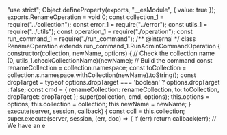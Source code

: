 "use strict";
Object.defineProperty(exports, "__esModule", { value: true });
exports.RenameOperation = void 0;
const collection_1 = require("../collection");
const error_1 = require("../error");
const utils_1 = require("../utils");
const operation_1 = require("./operation");
const run_command_1 = require("./run_command");
/** @internal */
class RenameOperation extends run_command_1.RunAdminCommandOperation {
    constructor(collection, newName, options) {
        // Check the collection name
        (0, utils_1.checkCollectionName)(newName);
        // Build the command
        const renameCollection = collection.namespace;
        const toCollection = collection.s.namespace.withCollection(newName).toString();
        const dropTarget = typeof options.dropTarget === 'boolean' ? options.dropTarget : false;
        const cmd = { renameCollection: renameCollection, to: toCollection, dropTarget: dropTarget };
        super(collection, cmd, options);
        this.options = options;
        this.collection = collection;
        this.newName = newName;
    }
    execute(server, session, callback) {
        const coll = this.collection;
        super.execute(server, session, (err, doc) => {
            if (err)
                return callback(err);
            // We have an e